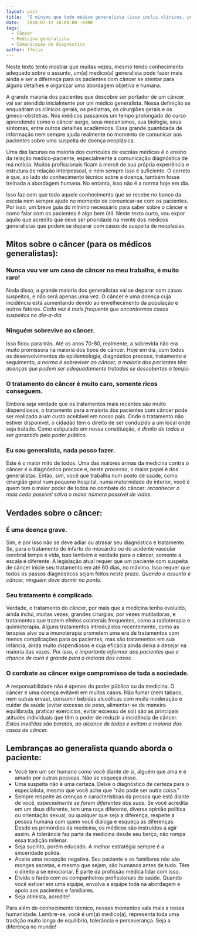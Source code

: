 ```yaml
---
layout: post
title:  "O mínimo que todo médico generalista (isso inclui clínicos, pediatras, cirurgiões gerais e gineco-obstetras) precisa saber sobre câncer"
date:   2018-07-12 18:00:00 -0300
tags:
  - Câncer
  - Medicina generalista
  - Comunicação do diagnóstico 
author: ffelix
---
```

Neste texto tento mostrar que muitas vezes, mesmo tendo conhecimento adequado sobre o assunto, um(a) medico(a) generalista pode fazer mais ainda e ser a diferença para os pacientes com câncer se atentar para alguns detalhes e organizar uma abordagem objetiva e humana.
<!--more-->
A grande maioria dos pacientes que descobre ser portador de um câncer vai ser atendido inicialmente por um médico generalista. Nessa definição se enquadram os clínicos gerais, os pediatras, os cirurgiões gerais e os gineco-obstetras. Nós médicos passamos um tempo prolongado do curso aprendendo como o câncer surge, seus mecanismos, sua biologia, seus sintomas, entre outros detalhes acadêmicos. Essa grande quantidade de informação nem sempre ajuda realmente no momento de comunicar aos pacientes sobre uma suspeita de doença neoplásica.

Uma das lacunas na maioria dos currículos de escolas médicas é o ensino da relação medico-paciente, especialmente a comunicação diagnóstica de má notícia. Muitos profissionais ficam à mercê de sua própria experiência e estrutura de relação interpessoal, e nem sempre isso é suficiente. O correto é que, ao lado do conhecimento técnico sobre a doença, também fosse treinada a abordagem humana. No entanto, isso não é a norma hoje em dia.

Isso faz com que todo aquele conhecimento que se recebe no banco da escola nem sempre ajude no momento de comunicar-se com os pacientes. Por isso, um breve guia do mínimo necessário para saber sobre o câncer e como falar com os pacientes é algo bem útil. Neste texto curto, vou expor aquilo que acredito que deve ser prioridade na mente dos médicos generalistas que podem se deparar com casos de suspeita de neoplasias.

## Mitos sobre o câncer (para os médicos generalistas):

### Nunca vou ver um caso de câncer no meu trabalho, é muito raro!
Nada disso, a grande maioria dos generalistas vai se deparar com casos suspeitos, e não será apenas uma vez. O câncer é uma doença cuja incidência está aumentando devido ao envelhecimento da população e outros fatores. _Cada vez é mais frequente que encontremos casos suspeitos no dia-a-dia._

### Ninguém sobrevive ao câncer. 
Isso ficou para trás. Até os anos 70-80, realmente, a sobrevida não era muito promissora na maioria dos tipos de câncer. Hoje em dia, com todos os desenvolvimentos da epidemiologia, diagnóstico precoce, tratamento e seguimento, _a norma é sobreviver ao câncer, a maioria dos pacientes têm doenças que podem ser adequadamente tratadas se descobertas a tempo._

### O tratamento do câncer é muito caro, somente ricos conseguem.
Embora seja verdade que os tratamentos mais recentes são muito dispendiosos, o tratamento para a maioria dos pacientes com câncer pode ser realizado a um custo aceitável em nosso país. Onde o tratamento não estiver disponível, o cidadão tem o direito de ser conduzido a um local onde seja tratado. Como estipulado em nossa constituição, _é direito de todos a ser garantido pelo poder público._ 

### Eu sou generalista, nada posso fazer.
Este é o maior mito de todos. Uma das maiores armas da medicina contra o câncer é o diagnóstico precoce e, neste processo, o maior papel é dos generalistas. Então, sim, você que trabalha num posto de saúde, como cirurgião geral num pequeno hospital, numa maternidade do interior, você é quem tem o maior poder de todos no combate do câncer: _reconhecer o mais cedo possível salva o maior número possível de vidas_. 

## Verdades sobre o câncer:

### É uma doença grave.
Sim, e por isso não se deve adiar ou atrasar seu diagnóstico e tratamento. Se, para o tratamento do infarto do miocárdio ou do acidente vascular cerebral tempo é vida, isso também é verdade para o câncer, somente a escala é diferente. A legislação atual requer que um paciente com suspeita de câncer inicie seu tratamento em até 60 dias, no máximo. Isso requer que todos os passos diagnósticos sejam feitos neste prazo. _Quando o assunto é câncer, ninguém deve dormir no ponto._

### Seu tratamento é complicado.
Verdade, o tratamento do câncer, por mais que a medicina tenha evoluído, ainda inclui, muitas vezes, grandes cirurgias, por vezes mutiladoras, e tratamentos que trazem efeitos colaterais frequentes, como a radioterapia e quimioterapia. Alguns tratamentos introduzidos recentemente, como as terapias alvo ou a imunoterapia prometem uma era de tratamentos com menos complicações para os pacientes, mas são tratamentos em sua infância, ainda muito dispendiosos e cuja eficácia ainda deixa a desejar na maioria das vezes. _Por isso, é importante informar aos pacientes que a chance de cura é grande para a maioria dos casos._

### O combate ao câncer exige compromisso de toda a sociedade.
A responsabilidade não é apenas do poder público ou da medicina. O câncer é uma doença evitável em muitos casos. Não fumar (nem tabaco, nem outras ervas), consumir bebidas alcoólicas com muita moderação e cuidar da saúde (evitar excesso de peso, alimentar-se de maneira equilibrada, praticar exercícios, evitar excesso de sol) são as principais atitudes individuais que têm o poder de reduzir a incidência de câncer. _Estas medidas são baratas, ao alcance de todos e evitam a maioria dos casos de câncer._

## Lembranças ao generalista quando aborda o paciente:

- Você tem um ser humano como você diante de si, alguém que ama e é amado por outras pessoas. Não se esqueça disso.
- Uma suspeita não é uma certeza. Deixe o diagnóstico de certeza para o especialista, mesmo que você ache que "não pode ser outra coisa."
- Sempre respeite as crenças e características da pessoa que está diante de você, _especialmente se forem diferentes das suas._ Se você acredita em um deus diferente, tem uma raça diferente, diversa opinião política ou orientação sexual, ou qualquer que seja a diferença, respeite a pessoa humana com quem você dialoga e esqueça as diferenças. Desde os primórdios da medicina, os médicos são instruídos a agir assim. A tolerância faz parte da medicina desde seu berço, não rompa essa tradição milenar.
- Seja sucinto, porém educado. A melhor estratégia sempre é a sinceridade polida.
- Aceite uma recepção negativa. Seu paciente e os familiares não são monges ascetas, e mesmo que sejam, são humanos antes de tudo. Têm o direito a se emocionar. É parte da profissão médica lidar com isso.
- Divida o fardo com os companheiros profissionais de saúde. Quando você estiver em uma equipe, envolva a equipe toda na abordagem e apoio aos pacientes e familiares.
- Seja otimista, acredite!

Para além do conhecimento técnico, nesses momentos vale mais a nossa humanidade. Lembre-se, você é um(a) medico(a), representa toda uma tradição muito longa de equilíbrio, tolerância e perseverança. Seja a diferença no mundo!